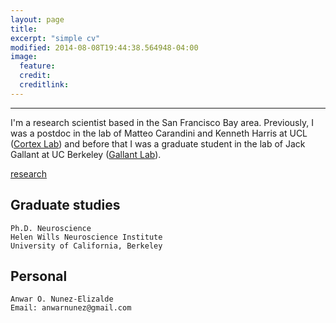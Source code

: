 ```yaml
---
layout: page
title:
excerpt: "simple cv"
modified: 2014-08-08T19:44:38.564948-04:00
image:
  feature:
  credit:
  creditlink:
---
```


***

I'm a research scientist based in the San Francisco Bay area. Previously, I was a postdoc in the lab of Matteo Carandini and Kenneth Harris at UCL ([Cortex Lab][cortexlab]) and before that I was a graduate student in the lab of Jack Gallant at UC Berkeley ([Gallant Lab][gallantlab]).

<a markdown="0" href="{{ site.url }}/research" class="btn">research</a>


## Graduate studies

	Ph.D. Neuroscience
	Helen Wills Neuroscience Institute
	University of California, Berkeley


## Personal

	Anwar O. Nunez-Elizalde
	Email: anwarnunez@gmail.com

[cortexlab]: https://www.ucl.ac.uk/cortexlab/

[gallantlab]: https://gallantlab.org
